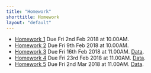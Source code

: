 ```yaml
---
title: "Homework"
shorttitle: Homework
layout: "default"
---
```


- [Homework 1](AM207_HW1.html) Due Fri 2nd Feb 2018 at 10.00AM.
- [Homework 2](AM207_HW2.html) Due Fri 9th Feb 2018 at 10.00AM.
- [Homework 3](AM207_HW3.html) Due Fri 16th Feb 2018 at 11.00AM. [Data](HW3_data.csv).
- [Homework 4](AM207_HW4.html) Due Fri 23rd Feb 2018 at 11.00AM. [Data](HW3_data.csv).
- [Homework 5](AM207_HW5.html) Due Fri 2nd Mar 2018 at 11.00AM. [Data](HW3_data.csv).
